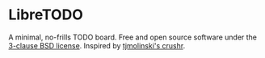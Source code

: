 # LibreTODO

A minimal, no-frills TODO board. Free and open source software under the [3-clause BSD license](https://opensource.org/license/bsd-3-clause/). Inspired by [tjmolinski's crushr](https://github.com/tjmolinski/crushr).
